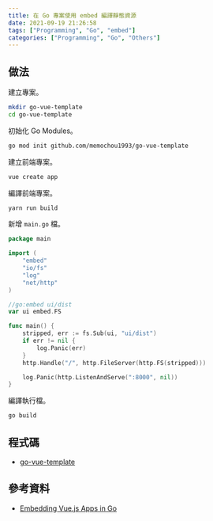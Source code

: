 ```yaml
---
title: 在 Go 專案使用 embed 編譯靜態資源
date: 2021-09-19 21:26:58
tags: ["Programming", "Go", "embed"]
categories: ["Programming", "Go", "Others"]
---
```


## 做法

建立專案。

```bash
mkdir go-vue-template
cd go-vue-template
```

初始化 Go Modules。

```bash
go mod init github.com/memochou1993/go-vue-template
```

建立前端專案。

```bash
vue create app
```

編譯前端專案。

```bash
yarn run build
```

新增 `main.go` 檔。

```go
package main

import (
	"embed"
	"io/fs"
	"log"
	"net/http"
)

//go:embed ui/dist
var ui embed.FS

func main() {
	stripped, err := fs.Sub(ui, "ui/dist")
	if err != nil {
		log.Panic(err)
	}
	http.Handle("/", http.FileServer(http.FS(stripped)))

	log.Panic(http.ListenAndServe(":8000", nil))
}
```

編譯執行檔。

```bash
go build
```

## 程式碼

- [go-vue-template](https://github.com/memochou1993/go-vue-template)

## 參考資料

- [Embedding Vue.js Apps in Go](https://hackandsla.sh/posts/2021-06-18-embed-vuejs-in-go/)
